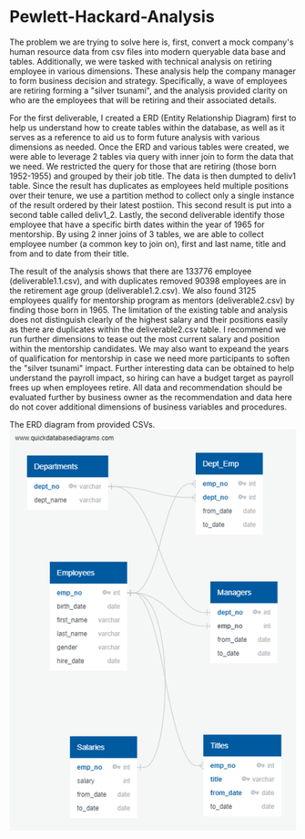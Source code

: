 # Pewlett-Hackard-Analysis

The problem we are trying to solve here is, first, convert a mock company's human resource data from csv files into modern queryable data base and tables.  Additionally, we were tasked with technical analysis on retiring employee in various dimensions.  These analysis help the company manager to form business decision and strategy.  Specifically, a wave of employees are retiring forming a "silver tsunami", and the analysis provided clarity on who are the employees that will be retiring and their associated details.  

<!-- In your second paragraph, summarize the steps that you took to solve the problem, as well as the challenges that you encountered along the way. This is an excellent spot to provide examples and descriptions of the code that you used.

In your final paragraph, share the results of your analysis and discuss the data that you’ve generated. Have you identified any limitations to the analysis? What next steps would you recommend? -->

For the first deliverable, I created a ERD (Entity Relationship Diagram) first to help us understand how to create tables within the database, as well as it serves as a reference to aid us to form future analysis with various dimensions as needed.  Once the ERD and various tables were created, we were able to leverage 2 tables via query with inner join to form the data that we need.  We restricted the query for those that are retiring (those born 1952-1955) and grouped by their job title.  The data is then dumpted to deliv1 table.  Since the result has duplicates as employees held multiple positions over their tenure, we use a partition method to collect only a single instance of the result ordered by their latest postiion.  This second result is put into a second table called deliv1_2.  Lastly, the second deliverable identify those employee that have a specific birth dates within the year of 1965 for mentorship.  By using 2 inner joins of 3 tables, we are able to collect employee number (a common key to join on), first and last name, title and from and to date from their title.  

The result of the analysis shows that there are 133776 employee (deliverable1.1.csv), and with duplicates removed 90398 employees are in the retirement age group (deliverable1.2.csv).  We also found 3125 employees qualify for mentorship program as mentors (deliverable2.csv) by finding those born in 1965.  The limitation of the existing table and analysis does not distinguish clearly of the highest salary and their positions easily as there are duplicates within the deliverable2.csv table.  I recommend we run further dimensions to tease out the most current salary and position within the mentorship candidates.  We may also want to expeand the years of qualification for mentorship in case we need more participants to soften the "silver tsunami" impact.  Further interesting data can be obtained to help understand the payroll impact, so hiring can have a budget target as payroll frees up when employees retire.  All data and recommendation should be evaluated further by business owner as the recommendation and data here do not cover additional dimensions of business variables and procedures. 

The ERD diagram from provided CSVs.  
 ![ERD](QuickDBD-export.png)